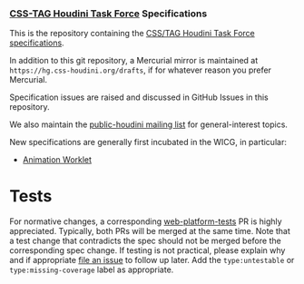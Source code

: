 ### [CSS-TAG Houdini Task Force](https://wiki.css-houdini.org/) Specifications

This is the repository containing the [CSS/TAG Houdini Task Force specifications](https://drafts.css-houdini.org/).

In addition to this git repository, a Mercurial mirror is maintained at `https://hg.css-houdini.org/drafts`, if for whatever reason you prefer Mercurial.

Specification issues are raised and discussed in GitHub Issues in this repository.

We also maintain the [public-houdini mailing list](http://lists.w3.org/Archives/Public/public-houdini/) for general-interest topics.

New specifications are generally first incubated in the WICG, in particular:
- [Animation Worklet](https://github.com/WICG/animation-worklet)

# Tests

For normative changes, a corresponding
[web-platform-tests](https://github.com/w3c/web-platform-tests) PR is highly appreciated. Typically,
both PRs will be merged at the same time. Note that a test change that contradicts the spec should
not be merged before the corresponding spec change. If testing is not practical, please explain why
and if appropriate [file an issue](https://github.com/w3c/web-platform-tests/issues/new) to follow
up later. Add the `type:untestable` or `type:missing-coverage` label as appropriate.
